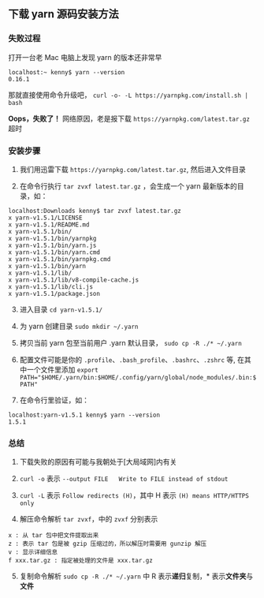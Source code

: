 ## 下载 yarn 源码安装方法

### 失败过程

打开一台老 Mac 电脑上发现 yarn 的版本还非常早

```
localhost:~ kenny$ yarn --version
0.16.1

```

那就直接使用命令升级吧， `curl -o- -L https://yarnpkg.com/install.sh | bash`

**Oops，失败了！** 网络原因，老是报下载 `https://yarnpkg.com/latest.tar.gz` 超时


### 安装步骤

1. 我们用迅雷下载 `https://yarnpkg.com/latest.tar.gz`, 然后进入文件目录

2. 在命令行执行 `tar zvxf latest.tar.gz` ，会生成一个 yarn 最新版本的目录，如：
```
localhost:Downloads kenny$ tar zvxf latest.tar.gz 
x yarn-v1.5.1/LICENSE
x yarn-v1.5.1/README.md
x yarn-v1.5.1/bin/
x yarn-v1.5.1/bin/yarnpkg
x yarn-v1.5.1/bin/yarn.js
x yarn-v1.5.1/bin/yarn.cmd
x yarn-v1.5.1/bin/yarnpkg.cmd
x yarn-v1.5.1/bin/yarn
x yarn-v1.5.1/lib/
x yarn-v1.5.1/lib/v8-compile-cache.js
x yarn-v1.5.1/lib/cli.js
x yarn-v1.5.1/package.json
```

3. 进入目录 `cd yarn-v1.5.1/`

4. 为 yarn 创建目录 `sudo mkdir ~/.yarn`

5. 拷贝当前 yarn 包至当前用户 .yarn 默认目录， `sudo cp -R ./* ~/.yarn`

6. 配置文件可能是你的 `.profile`、`.bash_profile`、`.bashrc`、`.zshrc` 等, 在其中一个文件里添加 `export PATH="$HOME/.yarn/bin:$HOME/.config/yarn/global/node_modules/.bin:$PATH"`

7. 在命令行里验证，如：
```
localhost:yarn-v1.5.1 kenny$ yarn --version
1.5.1
```

### 总结

1. 下载失败的原因有可能与我朝处于[大局域网]内有关

2. `curl -o` 表示 `--output FILE   Write to FILE instead of stdout`

3. `curl -L` 表示 `Follow redirects (H)`，其中 H 表示 `(H) means HTTP/HTTPS only`

4. 解压命令解析 `tar zvxf`，中的 `zvxf` 分别表示
```
x : 从 tar 包中把文件提取出来
z : 表示 tar 包是被 gzip 压缩过的，所以解压时需要用 gunzip 解压
v : 显示详细信息
f xxx.tar.gz : 指定被处理的文件是 xxx.tar.gz
```
5. 复制命令解析 `sudo cp -R ./* ~/.yarn` 中 R 表示**递归**复制，* 表示**文件夹**与**文件**
